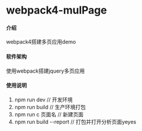 # webpack4-mulPage

#### 介绍
webpack4搭建多页应用demo

#### 软件架构
使用webpack搭建jquery多页应用

#### 使用说明

1. npm run dev // 开发环境
2. npm run build // 生产环境打包
3. npm run c 页面名 // 新建页面
4. npm run build --report // 打包并打开分析页面yeyes
